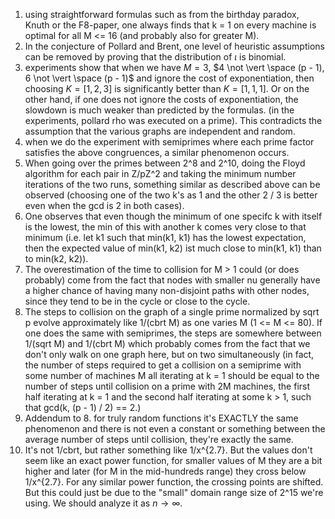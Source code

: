 1. using straightforward formulas such as from the birthday paradox, Knuth or the F8-paper, one always finds that k = 1 on every machine is optimal for all M <= 16 (and probably also for greater M).
2. In the conjecture of Pollard and Brent, one level of heuristic assumptions can be removed by proving that the distribution of $\iota$ is binomial.
3. experiments show that when we have $M = 3$, $4 \not \vert \space (p - 1), 6 \not \vert \space (p - 1)$ and ignore the cost of exponentiation, then choosing $K = [1, 2, 3]$ is significantly better than $K = [1, 1, 1]$. Or on the other hand, if one does not ignore the costs of exponentiation, the slowdown is much weaker than predicted by the formulas. (in the experiments, pollard rho was executed on a prime). This contradicts the assumption that the various graphs are independent and random. 
4. when we do the experiment with semiprimes where each prime factor satisfies the above congruences, a similar phenomenon occurs.
5. When going over the primes between 2^8 and 2^10, doing the Floyd algorithm for each pair in Z/pZ^2 and taking the minimum number iterations of the two runs, something similar as described above can be observed (choosing one of the two k's as 1 and the other 2 / 3 is better even when the gcd is 2 in both cases).
6. One observes that even though the minimum of one specifc k with itself is the lowest, the min of this with another k comes very close to that minimum (i.e. let k1 such that min(k1, k1) has the lowest expectation, then the expected value of min(k1, k2) ist much close to min(k1, k1) than to min(k2, k2)).
7. The overestimation of the time to collision for M > 1 could (or does probably) come from the fact that nodes with smaller nu generally have a higher chance of having many non-disjoint paths with other nodes, since they tend to be in the cycle or close to the cycle.
8. The steps to collision on the graph of a single prime normalized by sqrt p evolve approximately like 1/(cbrt M) as one varies M (1 <= M <= 80). If one does the same with semiprimes, the steps are somewhere between 1/(sqrt M) and 1/(cbrt M) which probably comes from the fact that we don't only walk on one graph here, but on two simultaneously (in fact, the number of steps required to get a collision on a semiprime with some number of machines M all iterating at k = 1 should be equal to the number of steps until collision on a prime with 2M machines, the first half iterating at k = 1 and the second half iterating at some k > 1, such that gcd(k, (p - 1) / 2) == 2.)
9. Addendum to 8. for truly random functions it's EXACTLY the same phenomenon and there is not even a constant or something between the average number of steps until collision, they're exactly the same.
10. It's not 1/cbrt, but rather something like 1/x^{2.7}. But the values don't seem like an exact power function, for smaller values of M they are a bit higher and later (for M in the mid-hundreds range) they cross below 1/x^{2.7}. For any similar power function, the crossing points are shifted. But this could just be due to the "small" domain range size of 2^15 we're using. We should analyze it as $n \to \infty$.